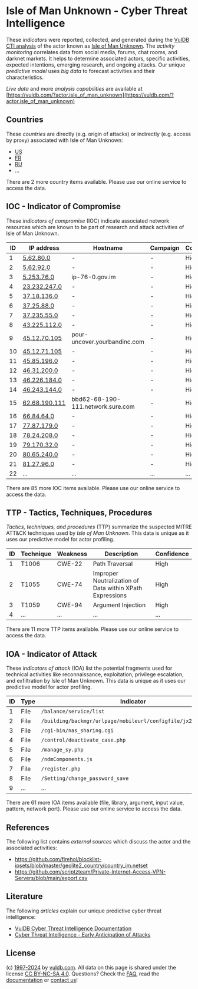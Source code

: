 # Isle of Man Unknown - Cyber Threat Intelligence

These _indicators_ were reported, collected, and generated during the [VulDB CTI analysis](https://vuldb.com/?kb.cti) of the actor known as [Isle of Man Unknown](https://vuldb.com/?actor.isle_of_man_unknown). The _activity monitoring_ correlates data from social media, forums, chat rooms, and darknet markets. It helps to determine associated actors, specific activities, expected intentions, emerging research, and ongoing attacks. Our unique _predictive model_ uses _big data_ to forecast activities and their characteristics.

_Live data_ and more _analysis capabilities_ are available at [https://vuldb.com/?actor.isle_of_man_unknown](https://vuldb.com/?actor.isle_of_man_unknown)

## Countries

These _countries_ are directly (e.g. origin of attacks) or indirectly (e.g. access by proxy) associated with Isle of Man Unknown:

* [US](https://vuldb.com/?country.us)
* [FR](https://vuldb.com/?country.fr)
* [RU](https://vuldb.com/?country.ru)
* ...

There are 2 more country items available. Please use our online service to access the data.

## IOC - Indicator of Compromise

These _indicators of compromise_ (IOC) indicate associated network resources which are known to be part of research and attack activities of Isle of Man Unknown.

ID | IP address | Hostname | Campaign | Confidence
-- | ---------- | -------- | -------- | ----------
1 | [5.62.80.0](https://vuldb.com/?ip.5.62.80.0) | - | - | High
2 | [5.62.92.0](https://vuldb.com/?ip.5.62.92.0) | - | - | High
3 | [5.253.76.0](https://vuldb.com/?ip.5.253.76.0) | ip-76-0.gov.im | - | High
4 | [23.232.247.0](https://vuldb.com/?ip.23.232.247.0) | - | - | High
5 | [37.18.136.0](https://vuldb.com/?ip.37.18.136.0) | - | - | High
6 | [37.25.88.0](https://vuldb.com/?ip.37.25.88.0) | - | - | High
7 | [37.235.55.0](https://vuldb.com/?ip.37.235.55.0) | - | - | High
8 | [43.225.112.0](https://vuldb.com/?ip.43.225.112.0) | - | - | High
9 | [45.12.70.105](https://vuldb.com/?ip.45.12.70.105) | pour-uncover.yourbandinc.com | - | High
10 | [45.12.71.105](https://vuldb.com/?ip.45.12.71.105) | - | - | High
11 | [45.85.196.0](https://vuldb.com/?ip.45.85.196.0) | - | - | High
12 | [46.31.200.0](https://vuldb.com/?ip.46.31.200.0) | - | - | High
13 | [46.226.184.0](https://vuldb.com/?ip.46.226.184.0) | - | - | High
14 | [46.243.144.0](https://vuldb.com/?ip.46.243.144.0) | - | - | High
15 | [62.68.190.111](https://vuldb.com/?ip.62.68.190.111) | bbd62-68-190-111.network.sure.com | - | High
16 | [66.84.64.0](https://vuldb.com/?ip.66.84.64.0) | - | - | High
17 | [77.87.179.0](https://vuldb.com/?ip.77.87.179.0) | - | - | High
18 | [78.24.208.0](https://vuldb.com/?ip.78.24.208.0) | - | - | High
19 | [79.170.32.0](https://vuldb.com/?ip.79.170.32.0) | - | - | High
20 | [80.65.240.0](https://vuldb.com/?ip.80.65.240.0) | - | - | High
21 | [81.27.96.0](https://vuldb.com/?ip.81.27.96.0) | - | - | High
22 | ... | ... | ... | ...

There are 85 more IOC items available. Please use our online service to access the data.

## TTP - Tactics, Techniques, Procedures

_Tactics, techniques, and procedures_ (TTP) summarize the suspected MITRE ATT&CK techniques used by _Isle of Man Unknown_. This data is unique as it uses our predictive model for actor profiling.

ID | Technique | Weakness | Description | Confidence
-- | --------- | -------- | ----------- | ----------
1 | T1006 | CWE-22 | Path Traversal | High
2 | T1055 | CWE-74 | Improper Neutralization of Data within XPath Expressions | High
3 | T1059 | CWE-94 | Argument Injection | High
4 | ... | ... | ... | ...

There are 11 more TTP items available. Please use our online service to access the data.

## IOA - Indicator of Attack

These _indicators of attack_ (IOA) list the potential fragments used for technical activities like reconnaissance, exploitation, privilege escalation, and exfiltration by Isle of Man Unknown. This data is unique as it uses our predictive model for actor profiling.

ID | Type | Indicator | Confidence
-- | ---- | --------- | ----------
1 | File | `/balance/service/list` | High
2 | File | `/building/backmgr/urlpage/mobileurl/configfile/jx2_config.ini` | High
3 | File | `/cgi-bin/nas_sharing.cgi` | High
4 | File | `/control/deactivate_case.php` | High
5 | File | `/manage_sy.php` | High
6 | File | `/ndmComponents.js` | High
7 | File | `/register.php` | High
8 | File | `/Setting/change_password_save` | High
9 | ... | ... | ...

There are 61 more IOA items available (file, library, argument, input value, pattern, network port). Please use our online service to access the data.

## References

The following list contains _external sources_ which discuss the actor and the associated activities:

* https://github.com/firehol/blocklist-ipsets/blob/master/geolite2_country/country_im.netset
* https://github.com/scriptzteam/Private-Internet-Access-VPN-Servers/blob/main/export.csv

## Literature

The following _articles_ explain our unique predictive cyber threat intelligence:

* [VulDB Cyber Threat Intelligence Documentation](https://vuldb.com/?kb.cti)
* [Cyber Threat Intelligence - Early Anticipation of Attacks](https://www.scip.ch/en/?labs.20201022)

## License

(c) [1997-2024](https://vuldb.com/?kb.changelog) by [vuldb.com](https://vuldb.com/?kb.about). All data on this page is shared under the license [CC BY-NC-SA 4.0](https://creativecommons.org/licenses/by-nc-sa/4.0/). Questions? Check the [FAQ](https://vuldb.com/?kb.faq), read the [documentation](https://vuldb.com/?kb) or [contact us](https://vuldb.com/?contact)!
